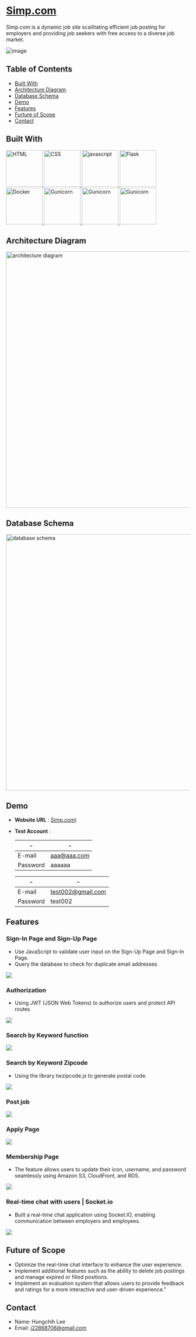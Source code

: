 # [Simp.com](https://bootcamp.may11th2023.com/)

Simp.com is a dynamic job site scailitating efficient job posting for employers and providing job seekers with free access to a diverse job market.

 ![image](https://github.com/j22868706/project_Simp.com/blob/main/demo/Desktop.png)

## Table of Contents

 - [Built With](#built_with)
 - [Architecture Diagram](#architecture_diagram)
 - [Database Schema](#database_schema)
 - [Demo](#demo)
 - [Features](#features)
 - [Furture of Scope](#future_scope)
 - [Contact](#contact)

## Built With <a name= "built_with"></a>
<a href="https://example.com/html">
  <img src="https://raw.githubusercontent.com/github/explore/80688e429a7d4ef2fca1e82350fe8e3517d3494d/topics/html/html.png" alt="HTML" width="100">
</a>
<a href="https://example.com/css">
  <img src="https://raw.githubusercontent.com/github/explore/80688e429a7d4ef2fca1e82350fe8e3517d3494d/topics/css/css.png" alt="CSS" width="100">
</a>
<a href="https://example.com/js">
  <img src="https://camo.githubusercontent.com/b947ecd399acb03f04930f05a335515263f66d21fd672428577c88d4593848e5/68747470733a2f2f7261772e6769746875622e636f6d2f766f6f646f6f74696b69676f642f6c6f676f2e6a732f6d61737465722f6a732e706e67" alt="javascript" width="100">
</a>
<a href="https://flask.palletsprojects.com/en/3.0.x/">
  <img src="https://repository-images.githubusercontent.com/596892/cc2c69ec-9251-4b33-8283-b86a8659c9cb" alt="Flask" width="100">
</a>
<a href="https://www.docker.com/">
  <img src="https://www.docker.com/wp-content/uploads/2023/08/logo-dont-reverse.svg" alt="Docker" width="100">
</a>
<a href="https://gunicorn.org/">
  <img src="https://static-00.iconduck.com/assets.00/gunicorn-icon-512x311-a5lsx3on.png" alt="Gunicorn" width="100">
</a>
<a href="https://www.nginx.com/">
  <img src="https://1000logos.net/wp-content/uploads/2020/08/Nginx-Symbol.jpg" alt="Gunicorn" width="100">
</a>
<a href="https://www.nginx.com/">
  <img src="https://upload.wikimedia.org/wikipedia/commons/thumb/9/96/Socket-io.svg/1200px-Socket-io.svg.png" alt="Gunicorn" width="100">
</a>

## Architecture Diagram <a name = "architecture_diagram">
<img src="https://github.com/j22868706/project_Simp.com/blob/main/demo/Architecture%20Diagram.png" alt="architecture diagram" width="700" >

## Database Schema <a name = "database_schema">
<img src="https://github.com/j22868706/project_Simp.com/blob/main/demo/Database%20Scheme.png" alt="database schema" width="700" >

## Demo <a name = "demo"></a>
* **Website URL** : [Simp.com](https://bootcamp.may11th2023.com/))
* **Test Account** : 

  |-|-|
  | ------ | ------ |
  | E-mail | aaa@aaa.com |
  | Password | aaaaaa |

  |-|-|
  | ------ | ------ |
  | E-mail | test002@gmail.com |
  | Password | test002 |


## Features <a name= "features"></a>

### Sign-In Page and Sign-Up Page
 - Use JavaScript to validate user input on the Sign-Up Page and Sign-In Page.
 - Query the database to check for duplicate email addresses.

<img src="https://github.com/j22868706/project_Simp.com/blob/main/demo/signin%20(1).gif" >

### Authorization
 - Using JWT (JSON Web Tokens) to authorize users and protect API routes

<img src="https://github.com/j22868706/project_Simp.com/blob/main/demo/Autho%20(1).gif" >

### Search by Keyword function

<img src="https://github.com/j22868706/project_Simp.com/blob/main/demo/Keywords%20(1).gif" >

### Search by Keyword Zipcode
 - Using the library twzipcode.js to generate postal code.

<img src="https://github.com/j22868706/project_Simp.com/blob/main/demo/Zipcode%20(1).gif" >

### Post job

<img src="https://github.com/j22868706/project_Simp.com/blob/main/demo/postjob%20(1).gif">

### Apply Page

<img src="https://github.com/j22868706/project_Simp.com/blob/main/demo/Apply%20(1).gif" >

### Membership Page
 - The feature allows users to update their icon, username, and password seamlessly using Amazon S3, CloudFront, and RDS.

<img src="https://github.com/j22868706/project_Simp.com/blob/main/demo/membership%20(1).gif">

### Real-time chat with users | Socket.io
 - Built a real-time chat application using Socket.IO, enabling communication between employers and employees.

<img src="https://github.com/j22868706/project_Simp.com/blob/main/demo/Socket.io%20(1).gif">

## Future of Scope <a name= "future_scope"></a>
 - Optimize the real-time chat interface to enhance the user experience.
 - Implement additional features such as the ability to delete job postings and manage expired or filled positions.
 - Implement an evaluation system that allows users to provide feedback and ratings for a more interactive and user-driven experience."

## Contact <a name="contact">

 - Name:  Hungchih Lee
 - Email: j22868706@gmail.com
